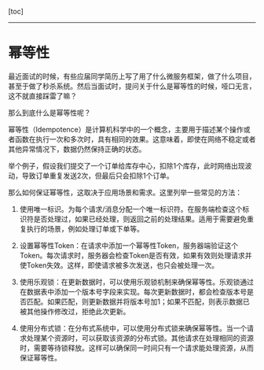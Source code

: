 [toc]

---

# 幂等性

最近面试的时候，有些应届同学简历上写了用了什么微服务框架，做了什么项目，甚至于做了秒杀系统。然后当面试时，提问关于什么是幂等性的时候，哑口无言，这不就直接踩雷了嘛？



那么到底什么是幂等性呢？	

幂等性（Idempotence）是计算机科学中的一个概念，主要用于描述某个操作或者函数在执行一次和多次时，具有相同的效果。这意味着，即使在网络不稳定或者其他异常情况下，数据仍然保持正确的状态。

举个例子，假设我们提交了一个订单给库存中心，扣除1个库存，此时网络出现波动，导致订单重复发送2次，但最后只会扣除1个订单。



那么如何保证幂等性，这取决于应用场景和需求。这里列举一些常见的方法：

1. 使用唯一标识。为每个请求/消息分配一个唯一标识符。在服务端检查这个标识符是否处理过，如果已经处理，则返回之前的处理结果。适用于需要避免重复执行的场景，例如处理订单或下单等。
2. 设置幂等性Token：在请求中添加一个幂等性Token，服务器端验证这个Token。每次请求时，服务器会检查Token是否有效，如果有效则处理请求并使Token失效。这样，即使请求被多次发送，也只会被处理一次。
3. 使用乐观锁：在更新数据时，可以使用乐观锁机制来确保幂等性。乐观锁通过在数据表中添加一个版本号字段来实现。每次更新数据时，都会检查版本号是否匹配。如果匹配，则更新数据并将版本号加1；如果不匹配，则表示数据已被其他操作修改过，拒绝此次更新。

1. 使用分布式锁：在分布式系统中，可以使用分布式锁来确保幂等性。当一个请求处理某个资源时，可以获取该资源的分布式锁。其他请求在处理相同的资源时，需要等待锁释放。这样可以确保同一时间只有一个请求能处理资源，从而保证幂等性。